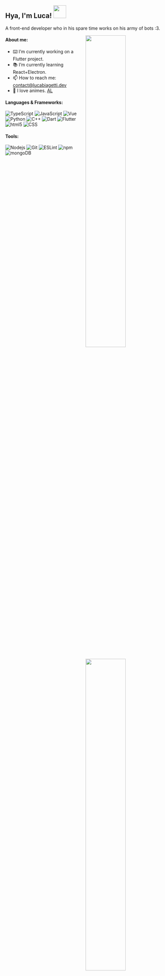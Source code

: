 <h2> Hya, I'm Luca! <img src="https://media.tenor.com/images/1963c1bf2abc4950a12284148a81eb61/tenor.gif" height="40px"></h2>

A front-end developer who in his spare time works on his army of bots :3.

<img align="right" width="50%" src="https://github-readme-stats.vercel.app/api?username=isladot&count_private=true&include_all_commits=true&show_icons=true&theme=material-palenight">
<img align="right" width="50%" src="https://media.giphy.com/media/iBJEtG6LWk9gxrmhgQ/giphy.gif">
<img align="right" width="50%" src="https://github-readme-stats.vercel.app/api/top-langs/?username=isladot&layout=compact&theme=material-palenight&exclude_repo=homeworks&text_color=ffffff&custom_title=Luca Biagetti's Top Languages">

<h4> About me: </h4>

- ⌨️ I’m currently working on a Flutter project.  
- 📚 I’m currently learning React+Electron.  
- 📫 How to reach me: contact@lucabiagetti.dev
- 🌸 I love animes. <a href="https://anilist.co/user/isladot/" target="_blank">AL</a>

<h4> Languages & Frameworks: </h4>

<img alt="TypeScript" src="https://img.shields.io/badge/-TypeScript-007acc?style=flat-square&logo=typescript&logoColor=white" /> <img alt="JavaScript" src="https://img.shields.io/badge/-JavaScript-edb200?style=flat-square&logo=javascript&logoColor=white" /> <img alt="Vue" src="https://img.shields.io/badge/-Vue-2c3e50?style=flat-square&logo=vue.js&logoColor=white" /> <img alt="Python" src="https://img.shields.io/badge/-Python-3777ac?style=flat-square&logo=python&logoColor=white" /> <img alt="C++" src="https://img.shields.io/badge/-C++-31429b?style=flat-square&logo=c%2B%2B&logoColor=white" /> <img alt="Dart" src="https://img.shields.io/badge/-Dart-04599c?style=flat-square&logo=dart&logoColor=white" /> <img alt="Flutter" src="https://img.shields.io/badge/-Flutter-47c5fb?style=flat-square&logo=flutter&logoColor=white" />  <img alt="html5" src="https://img.shields.io/badge/-HTML5-E34F26?style=flat-square&logo=html5&logoColor=white" /> <img alt="CSS" src="https://img.shields.io/badge/-CSS-264de4?style=flat-square&logo=css3&logoColor=white" /> 

<h4> Tools: </h4>

<img alt="Nodejs" src="https://img.shields.io/badge/-Node.js-43853d?style=flat-square&logo=Node.js&logoColor=white" /> <img alt="Git" src="https://img.shields.io/badge/-Git-f05033?style=flat-square&logo=git&logoColor=white" /> <img alt="ESLint" src="https://img.shields.io/badge/-ESLint-4B32C3?style=flat-square&logo=eslint&logoColor=white" /> <img alt="npm" src="https://img.shields.io/badge/-NPM-CB3837?style=flat-square&logo=npm&logoColor=white" /> <img alt="mongoDB" src="https://img.shields.io/badge/-mongoDB-4fb23f?style=flat-square&logo=mongodb&logoColor=white" />
